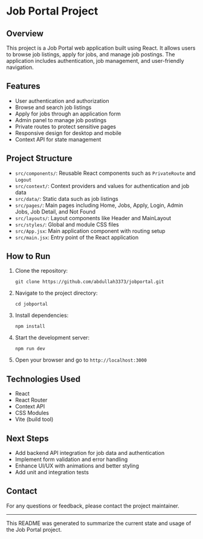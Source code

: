 # Job Portal Project

## Overview
This project is a Job Portal web application built using React. It allows users to browse job listings, apply for jobs, and manage job postings. The application includes authentication, job management, and user-friendly navigation.

## Features
- User authentication and authorization
- Browse and search job listings
- Apply for jobs through an application form
- Admin panel to manage job postings
- Private routes to protect sensitive pages
- Responsive design for desktop and mobile
- Context API for state management

## Project Structure
- `src/components/`: Reusable React components such as `PrivateRoute` and `Logout`
- `src/context/`: Context providers and values for authentication and job data
- `src/data/`: Static data such as job listings
- `src/pages/`: Main pages including Home, Jobs, Apply, Login, Admin Jobs, Job Detail, and Not Found
- `src/layouts/`: Layout components like Header and MainLayout
- `src/styles/`: Global and module CSS files
- `src/App.jsx`: Main application component with routing setup
- `src/main.jsx`: Entry point of the React application

## How to Run
1. Clone the repository:
   ```
   git clone https://github.com/abdullah3373/jobportal.git
   ```
2. Navigate to the project directory:
   ```
   cd jobportal
   ```
3. Install dependencies:
   ```
   npm install
   ```
4. Start the development server:
   ```
   npm run dev
   ```
5. Open your browser and go to `http://localhost:3000`

## Technologies Used
- React
- React Router
- Context API
- CSS Modules
- Vite (build tool)

## Next Steps
- Add backend API integration for job data and authentication
- Implement form validation and error handling
- Enhance UI/UX with animations and better styling
- Add unit and integration tests

## Contact
For any questions or feedback, please contact the project maintainer.

---
This README was generated to summarize the current state and usage of the Job Portal project.

 
